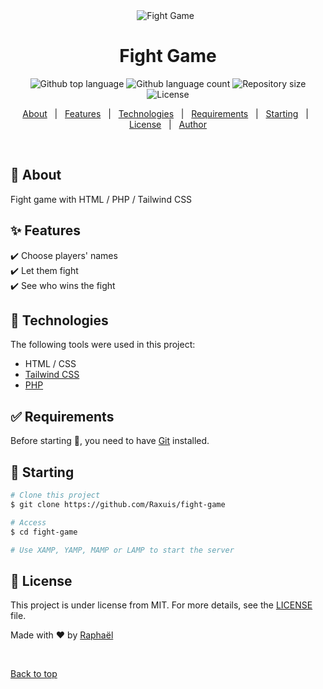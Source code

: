 <div align="center" id="top"> 
  <img src="https://i.pinimg.com/564x/3a/a7/17/3aa717487f3bd0fe7f05ac9cb0b0180f.jpg" alt="Fight Game" />
  &#xa0;
</div>

<h1 align="center">Fight Game</h1>

<p align="center">
  <img alt="Github top language" src="https://img.shields.io/github/languages/top/Raxuis/fight-game?color=56BEB8">
  <img alt="Github language count" src="https://img.shields.io/github/languages/count/Raxuis/fight-game?color=56BEB8">
  <img alt="Repository size" src="https://img.shields.io/github/repo-size/Raxuis/fight-game?color=56BEB8">
  <img alt="License" src="https://img.shields.io/github/license/Raxuis/fight-game?color=56BEB8">
</p>

<p align="center">
  <a href="#dart-about">About</a> &#xa0; | &#xa0; 
  <a href="#sparkles-features">Features</a> &#xa0; | &#xa0;
  <a href="#rocket-technologies">Technologies</a> &#xa0; | &#xa0;
  <a href="#white_check_mark-requirements">Requirements</a> &#xa0; | &#xa0;
  <a href="#checkered_flag-starting">Starting</a> &#xa0; | &#xa0;
  <a href="#memo-license">License</a> &#xa0; | &#xa0;
  <a href="https://github.com/Raxuis" target="_blank">Author</a>
</p>

<br>

## :dart: About

Fight game with HTML / PHP / Tailwind CSS

## :sparkles: Features

:heavy_check_mark: Choose players' names\
:heavy_check_mark: Let them fight\
:heavy_check_mark: See who wins the fight

## :rocket: Technologies

The following tools were used in this project:

- HTML / CSS
- [Tailwind CSS](https://tailwindcss.com/)
- [PHP](https://www.php.net/)

## :white_check_mark: Requirements

Before starting :checkered_flag:, you need to have [Git](https://git-scm.com) installed.

## :checkered_flag: Starting

```bash
# Clone this project
$ git clone https://github.com/Raxuis/fight-game

# Access
$ cd fight-game

# Use XAMP, YAMP, MAMP or LAMP to start the server

```

## :memo: License

This project is under license from MIT. For more details, see the [LICENSE](LICENSE.md) file.

Made with :heart: by <a href="https://github.com/Raxuis" target="_blank">Raphaël</a>

&#xa0;

<a href="#top">Back to top</a>
